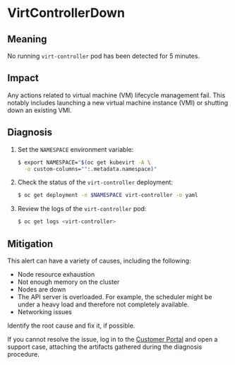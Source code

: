 # VirtControllerDown

## Meaning

No running `virt-controller` pod has been detected for 5 minutes.

## Impact

Any actions related to virtual machine (VM) lifecycle management fail.
This notably includes launching a new virtual machine instance (VMI)
or shutting down an existing VMI.

## Diagnosis

1. Set the `NAMESPACE` environment variable:

   ```bash
   $ export NAMESPACE="$(oc get kubevirt -A \
     -o custom-columns="":.metadata.namespace)"
   ```

2. Check the status of the `virt-controller` deployment:

   ```bash
   $ oc get deployment -n $NAMESPACE virt-controller -o yaml
   ```

3. Review the logs of the `virt-controller` pod:

   ```bash
   $ oc get logs <virt-controller>
   ```

## Mitigation

This alert can have a variety of causes, including the following:

- Node resource exhaustion
- Not enough memory on the cluster
- Nodes are down
- The API server is overloaded. For example, the scheduler might be
  under a heavy load and therefore not completely available.
- Networking issues

Identify the root cause and fix it, if possible.

If you cannot resolve the issue, log in to the
[Customer Portal](https://access.redhat.com) and open a support case,
attaching the artifacts gathered during the diagnosis procedure.
